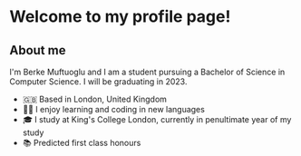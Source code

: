 # Welcome to my profile page!

## About me

I'm Berke Muftuoglu and I am a student pursuing a Bachelor of Science in Computer Science. I will be graduating in 2023.

- 🇬🇧 Based in London, United Kingdom 
- 👨‍💻 I enjoy learning and coding in new languages 
- 🎓 I study at King's College London, currently in penultimate year of my study
- 📚 Predicted first class honours
